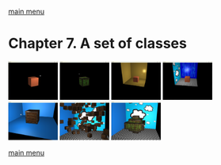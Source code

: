 [main menu](../README.md)

# Chapter 7. A set of classes


<img src="ch7_img/ch7_1_material.png" alt="output from ch7_1_material" width="100">
<img src="ch7_img/ch7_2_model.png" alt="output from ch7_2_model" width="100">
<img src="ch7_img/ch7_3_scene1.png" alt="output from ch7_3_scene1" width="100">
<img src="ch7_img/ch7_4_scene2.png" alt="output from ch7_4_scene2" width="100">
<img src="ch7_img/ch7_5_scene3.png" alt="output from ch7_5_scene3" width="100">
<img src="ch7_img/ch7_6_scene4.png" alt="output from ch7_6_scene4" width="100">
<img src="ch7_img/ch7_7_scene5.png" alt="output from ch7_7_scene5" width="100">


[main menu](../README.md)